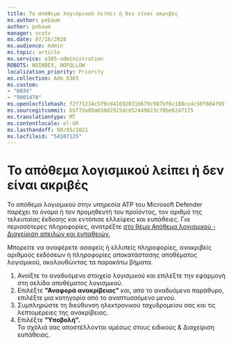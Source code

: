```yaml
---
title: Το απόθεμα λογισμικού λείπει ή δεν είναι ακριβές
ms.author: pebaum
author: pebaum
manager: scotv
ms.date: 07/16/2020
ms.audience: Admin
ms.topic: article
ms.service: o365-administration
ROBOTS: NOINDEX, NOFOLLOW
localization_priority: Priority
ms.collection: Adm_O365
ms.custom:
- "6034"
- "9001470"
ms.openlocfilehash: f2f71234c5f9cd41692031b679c987bf6c108cc4c50f8d4f95f72da42fea73c7
ms.sourcegitcommit: b5f7da89a650d2915dc652449623c78be6247175
ms.translationtype: MT
ms.contentlocale: el-GR
ms.lasthandoff: 08/05/2021
ms.locfileid: "54107125"
---
```

# <a name="software-inventory-is-missing-or-inaccurate"></a>Το απόθεμα λογισμικού λείπει ή δεν είναι ακριβές

Το απόθεμα λογισμικού στην υπηρεσία ATP του Microsoft Defender παρέχει το όνομα ή τον προμηθευτή του προϊόντος, τον αριθμό της τελευταίας έκδοσης και εντόπισε ελλείψεις και ευπάθειες. Για περισσότερες πληροφορίες, ανατρέξτε [στο θέμα Απόθεμα λογισμικού - Διαχείριση απειλών και ευπαθειών.](/windows/security/threat-protection/microsoft-defender-atp/tvm-software-inventory)

Μπορείτε να αναφέρετε ασαφείς ή ελλιπείς πληροφορίες, ανακριβείς αριθμούς εκδόσεων ή πληροφορίες αποκατάστασης αποθέματος λογισμικού, ακολουθώντας τα παρακάτω βήματα.  

1. Ανοίξτε το αναδυόμενο στοιχείο λογισμικού και επιλέξτε την εφαρμογή στη σελίδα αποθέματος λογισμικού.
2. Επιλέξτε **"Αναφορά ανακρίβειας"** και, από το αναδυόμενο παράθυρο, επιλέξτε μια κατηγορία από το αναπτυσσόμενο μενού.
3. Συμπληρώστε τη διεύθυνση ηλεκτρονικού ταχυδρομείου σας και τις λεπτομέρειες της ανακρίβειας.
4. Επιλέξτε **"Υποβολή".**</br>
    Τα σχόλιά σας αποστέλλονται αμέσως στους ειδικούς & Διαχείριση ευπάθειας.